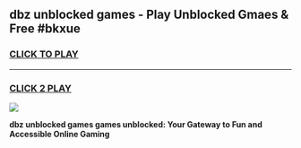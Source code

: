
## dbz unblocked games - Play Unblocked Gmaes & Free #bkxue
<h3>
<a href="https://news.freeplayer.one?title=dbz_unblocked_games&ref=24F">CLICK TO PLAY</a></h3>
<hr>

<h3>
<a href="https://news.freeplayer.one?title=dbz_unblocked_games&ref=24F">CLICK 2 PLAY</a>
  
</h3>

<a href="https://news.freeplayer.one?title=dbz_unblocked_games&ref=24F/"><img src="https://clearcache.store/games.png"></a>


**dbz unblocked games games unblocked: Your Gateway to Fun and Accessible Online Gaming**
